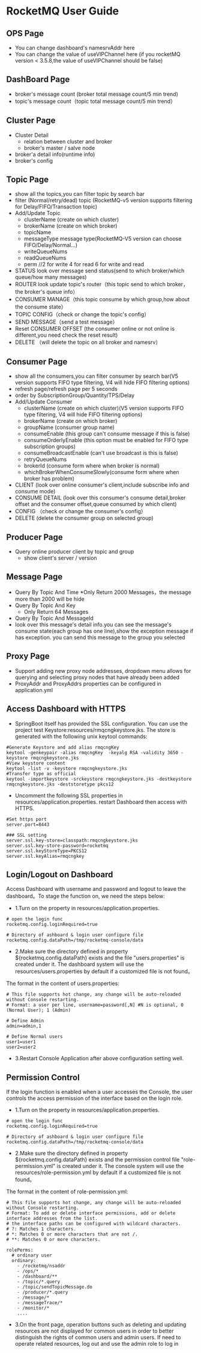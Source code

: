 # RocketMQ User Guide

## OPS Page
* You can change dashboard's namesrvAddr here
* You can change the value of useVIPChannel  here (if you rocketMQ version < 3.5.8,the value of useVIPChannel should be false)

## DashBoard Page
* broker's message count (broker total message count/5 min trend)
* topic's message count（topic total message count/5 min trend）

## Cluster Page
* Cluster Detail
    * relation between cluster and broker
    * broker's master / salve node
* broker'a detail info(runtime info)
* broker's config

## Topic Page
* show all the topics,you can filter topic by search bar
* filter (Normal/retry/dead) topic (RocketMQ-v5 version supports filtering for Delay/FIFO/Transaction topic)
* Add/Update Topic
    * clusterName (create on which cluster)
    * brokerName (create on which broker)
    * topicName 
    * messageType message type(RocketMQ-V5 version can choose FIFO/Delay/Normal...)
    * writeQueueNums  
    * readQueueNums  
    * perm //2 for write 4 for read 6 for write and read
* STATUS look over message send status(send to which broker/which queue/how many messages) 
* ROUTER look update topic's router（this topic send to which broker，the broker's queue info）
* CONSUMER MANAGE（this topic consume by which group,how about the consume state）
* TOPIC CONFIG（check or change the topic's config）
* SEND MESSAGE（send a test message）
* Reset CONSUMER OFFSET (the consumer online or not online is different,you need check the reset result)
* DELETE （will delete the topic on all broker and namesrv）

## Consumer Page
* show all the consumers,you can filter consumer by search bar(V5 version supports FIFO type filtering, V4 will hide FIFO filtering options)
* refresh page/refresh page per 5 seconds
* order by SubscriptionGroup/Quantity/TPS/Delay
* Add/Update Consumer
    * clusterName (create on which cluster)(V5 version supports FIFO type filtering, V4 will hide FIFO filtering options)
    * brokerName (create on which broker)
    * groupName  (consumer group name)
    * consumeEnable (this group can't consume message if this is false)
    * consumeOrderlyEnable (this option must be enabled for FIFO type subscription groups)
    * consumeBroadcastEnable (can't use broadcast is this is false)
    * retryQueueNums 
    * brokerId (consume form where when broker is normal)
    * whichBrokerWhenConsumeSlowly(consume form where when broker has problem)
* CLIENT (look over online consumer's client,include subscribe info and consume mode)
* CONSUME DETAIL (look over this consumer's consume detail,broker offset and the consumer offset,queue consumed by which client)
* CONFIG （check or change the consumer's config）
* DELETE (delete the consumer group on selected group)

## Producer Page
* Query online producer client by topic and group
    * show client's server / version
    
## Message Page
* Query By Topic And Time
    *Only Return 2000 Messages，the message more than 2000 will be hide
* Query By Topic And Key
    * Only Return 64 Messages
* Query By Topic And MessageId
* look over this message's detail info.you can see the message's consume state(each group has one line),show the exception message if has exception.
you can send this message to the group you selected

## Proxy Page
* Support adding new proxy node addresses, dropdown menu allows for querying and selecting proxy nodes that have already been added
* ProxyAddr and ProxyAddrs properties can be configured in application.yml

## Access Dashboard with HTTPS
* SpringBoot itself has provided the SSL configuration. You can use the project test Keystore:resources/rmqcngkeystore.jks. The store is generated with the following unix keytool commands:
```
#Generate Keystore and add alias rmqcngKey
keytool -genkeypair -alias rmqcngKey  -keyalg RSA -validity 3650 -keystore rmqcngkeystore.jks 
#View keystore content
keytool -list -v -keystore rmqcngkeystore.jks 
#Transfer type as official 
keytool -importkeystore -srckeystore rmqcngkeystore.jks -destkeystore rmqcngkeystore.jks -deststoretype pkcs12 
```

* Uncomment the following SSL properties in resources/application.properties. restart Dashboard then access with HTTPS.

```
#Set https port
server.port=8443

### SSL setting
server.ssl.key-store=classpath:rmqcngkeystore.jks
server.ssl.key-store-password=rocketmq
server.ssl.keyStoreType=PKCS12
server.ssl.keyAlias=rmqcngkey
```

## Login/Logout on Dashboard
Access Dashboard with username and password and logout to leave the dashboard。To stage the function on, we need the steps below:

* 1.Turn on the property in resources/application.properties.
```$xslt
# open the login func
rocketmq.config.loginRequired=true

# Directory of ashboard & login user configure file 
rocketmq.config.dataPath=/tmp/rocketmq-console/data
```
* 2.Make sure the directory defined in property ${rocketmq.config.dataPath} exists and the file "users.properties" is created under it. 
The dashboard system will use the resources/users.properties by default if a customized file is not found。

The format in the content of users.properties:
```$xslt
# This file supports hot change, any change will be auto-reloaded without Console restarting.
# Format: a user per line, username=password[,N] #N is optional, 0 (Normal User); 1 (Admin)

# Define Admin
admin=admin,1

# Define Normal users
user1=user1
user2=user2
```
* 3.Restart Console Application after above configuration setting well.  


## Permission Control
If the login function is enabled when a user accesses the Console, the user controls the access permission of the interface based on the login role.

* 1.Turn on the property in resources/application.properties.
```$xslt
# open the login func
rocketmq.config.loginRequired=true

# Directory of ashboard & login user configure file 
rocketmq.config.dataPath=/tmp/rocketmq-console/data
```
* 2.Make sure the directory defined in property ${rocketmq.config.dataPath} exists and the permission control file "role-permission.yml" is created under it. 
The console system will use the resources/role-permission.yml by default if a customized file is not found。

The format in the content of role-permission.yml:
```$xslt
# This file supports hot change, any change will be auto-reloaded without Console restarting.
# Format: To add or delete interface permissions, add or delete interface addresses from the list.
# the interface paths can be configured with wildcard characters.
# ?: Matches 1 characters.
# *: Matches 0 or more characters that are not /.
# **: Matches 0 or more characters.

rolePerms:
  # ordinary user
  ordinary:
    - /rocketmq/nsaddr
    - /ops/*
    - /dashboard/**
    - /topic/*.query
    - /topic/sendTopicMessage.do
    - /producer/*.query
    - /message/*
    - /messageTrace/*
    - /monitor/*
    ....
```
* 3.On the front page, operation buttons such as deleting and updating resources are not displayed for common users in order to better distinguish the rights of common users and admin users. If need to operate related resources, log out and use the admin role to log in